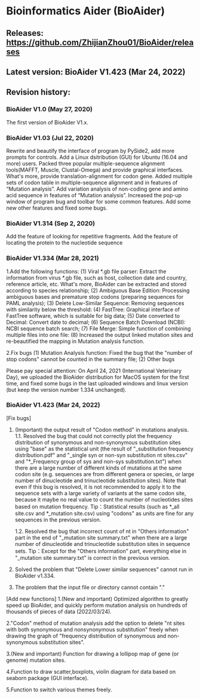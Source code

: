 # Bioinformatics Aider (BioAider)

## Releases: https://github.com/ZhijianZhou01/BioAider/releases

## Latest version: BioAider V1.423 (Mar 24, 2022)


## Revision history:
### BioAider V1.0 (May 27, 2020)
The first version of BioAider V1.x.

### BioAider V1.03 (Jul 22, 2020)
Rewrite and beautify the interface of program by PySide2, add more prompts for controls.
Add a Linux dsitribution (GUI) for Ubuntu (16.04 and more) users.
Packed three popular multiple-sequence alignment tools(MAFFT, Muscle, Clustal-Omega) and provide graphical interfaces. What's more, provide translation-alignment for codon gene.
Added multiple sets of codon table in multiple-sequence alignment and in features of “Mutation analysis”.
Add variation analysis of non-coding gene and amino acid sequence in features of “Mutation analysis”.
Increased the pop-up window of program bug and toolbar for some common features.
Add some new other features and fixed some bugs.


### BioAider V1.314 (Sep 2, 2020)
Add the feature of looking for repetitive fragments.
Add the feature of locating the protein to the nucleotide sequence

### BioAider V1.334 (Mar 28, 2021)
1.Add the following functions:
    (1) Viral *.gb file parser: Extract the information from virus *.gb file, such as host, collection date and country, reference article, etc. What's more, BioAider can be extracted and stored according to species relationship;
    (2) Ambiguous Base Edition: Processing ambiguous bases and premature stop codons (preparing sequences for PAML analysis);
    (3) Delete Low-Similar Sequence: Removing sequences with similarity below the threshold:
    (4) FastTree: Graphical interface of FastTree software, which is suitable for big data;
    (5) Date converted to Decimal: Convert date to decimal;
    (6) Sequence Batch Download (NCBI): NCBI sequence batch search;
    (7) File Merge: Simple function of combining multiple files into one file:
    (8) Increased the output linked mutation sites and re-beautified the mapping in Mutation analysis function.

2.Fix bugs
    (1) Mutation Analysis function: Fixed the bug that the "number of stop codons" cannot be counted in the summary file;
    (2) Other bugs

Please pay special attention:
On April 24, 2021 (International Veterinary Day), we uploaded the BioAider distribution for MacOS system for the first time, and fixed some bugs in the last uploaded windows and linux version (but keep the version number 1.334 unchanged).

### BioAider V1.423 (Mar 24, 2022)
[Fix bugs]
1. (Important) the output result of "Codon method" in mutations analysis.
    1.1. Resolved the bug that could not correctly plot the frequency distribution of synonymous and non-synonymous substitution sites using "base" as the statistical unit (the result of "_substitution frequency distribution.pdf" and "_single syn or non-syn substitution nt sites.csv" and "*_Frequency group of sys and non-sys substitution.txt") when there are a large number of different kinds of mutations at the same codon site (e.g. sequences are from different genera or species, or large number of dinucleotide and trinucleotide substitution sites). Note that even if this bug is resolved, it is not recommended to apply it to the sequence sets with a large variety of variants at the same codon site, because it maybe no real value to count the number of nucleotides sites based on mutation frequency.
    Tip：Statistical results (such as *_all site.csv and *_mutation site.csv) using "codons" as units are fine for any sequences in the previous version.

    1.2. Resolved the bug that incorrect count of nt in "Others information" part in the end of "_mutation site summary.txt" when there are a large number of dinucleotide and trinucleotide substitution sites in sequence sets.
    Tip：Except for the "Others information" part, everything else in "_mutation site summary.txt" is correct in the previous version.

2. Solved the problem that "Delete Lower similar sequences" cannot run in BioAider v1.334.

3. The problem that the input file or directory cannot contain "."

[Add new functions]
1.(New and important) Optimized algorithm to greatly speed up BioAider, and quickly perform mutation analysis on hundreds of thousands of pieces of data (2022/03/24).

2."Codon" method of mutation analysis add the option to delete "nt sites with both synonymous and nonsynonymous substitution" freely when drawing the graph of "frequency distribution of synonymous and non-synonymous substitution sites".

3.(New and important) Function for drawing a lollipop map of gene (or genome) mutation sites.

4.Function to draw scatter,boxplots, violin diagram for data based on seaborn package (GUI interface).

5.Function to switch various themes freely.


